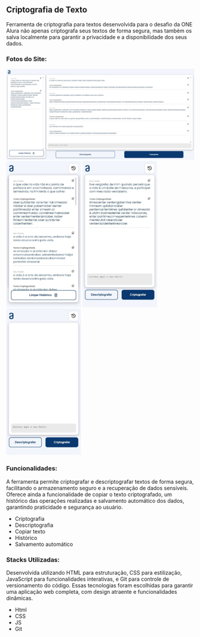 ## Criptografia de Texto

Ferramenta de criptografia para textos desenvolvida para o desafio da ONE Alura não apenas criptografa seus textos de forma segura, mas também os salva localmente para garantir a privacidade e a disponibilidade dos seus dados.

### Fotos do Site:

<img src="assets/readme/img-1%20(1).jpeg" style="width: 600px" />
<div align="start">
  <img src="assets/readme/img-1%20(2).jpeg" style="width: 200px" />
  <img src="assets/readme/img-1%20(3).jpeg" style="width: 200px" />
  <img src="assets/readme/img-1%20(4).jpeg" style="width: 200px" />
</div>

### Funcionalidades:

A ferramenta permite criptografar e descriptografar textos de forma segura, facilitando o armazenamento seguro e a recuperação de dados sensíveis. Oferece ainda a funcionalidade de copiar o texto criptografado, um histórico das operações realizadas e salvamento automático dos dados, garantindo praticidade e segurança ao usuário.

- Criptografia
- Descriptografia
- Copiar texto
- Histórico
- Salvamento automático

### Stacks Utilizadas:

Desenvolvida utilizando HTML para estruturação, CSS para estilização, JavaScript para funcionalidades interativas, e Git para controle de versionamento do código. Essas tecnologias foram escolhidas para garantir uma aplicação web completa, com design atraente e funcionalidades dinâmicas.

- Html
- CSS
- JS
- Git
